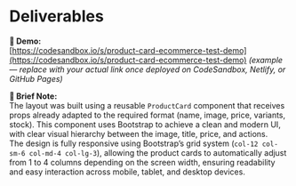 # Deliverables

**🔗 Demo:**  
[https://codesandbox.io/s/product-card-ecommerce-test-demo](https://codesandbox.io/s/product-card-ecommerce-test-demo) *(example — replace with your actual link once deployed on CodeSandbox, Netlify, or GitHub Pages)*  

**📝 Brief Note:**  
The layout was built using a reusable `ProductCard` component that receives props already adapted to the required format (name, image, price, variants, stock). This component uses Bootstrap to achieve a clean and modern UI, with clear visual hierarchy between the image, title, price, and actions.  
The design is fully responsive using Bootstrap’s grid system (`col-12 col-sm-6 col-md-4 col-lg-3`), allowing the product cards to automatically adjust from 1 to 4 columns depending on the screen width, ensuring readability and easy interaction across mobile, tablet, and desktop devices.
